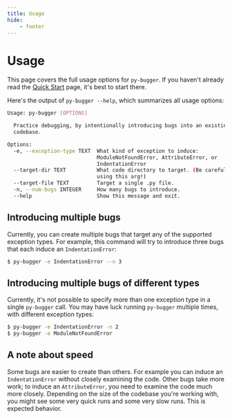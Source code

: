 ```yaml
---
title: Usage
hide:
    - footer
---
```


# Usage

This page covers the full usage options for `py-bugger`. If you haven't already read the [Quick Start](../quick_start/index.md) page, it's best to start there.

Here's the output of `py-bugger --help`, which summarizes all usage options:

```sh
Usage: py-bugger [OPTIONS]

  Practice debugging, by intentionally introducing bugs into an existing
  codebase.

Options:
  -e, --exception-type TEXT  What kind of exception to induce:
                             ModuleNotFoundError, AttributeError, or
                             IndentationError
  --target-dir TEXT          What code directory to target. (Be careful when
                             using this arg!)
  --target-file TEXT         Target a single .py file.
  -n, --num-bugs INTEGER     How many bugs to introduce.
  --help                     Show this message and exit.
```

## Introducing multiple bugs

Currently, you can create multiple bugs that target any of the supported exception types. For example, this command will try to introduce three bugs that each induce an `IndentationError`:

```sh
$ py-bugger -e IndentationError --n 3
```

## Introducing multiple bugs of different types

Currently, it's not possible to specify more than one exception type in a single `py-bugger` call. You may have luck running `py-bugger` multiple times, with different exception types:

```sh
$ py-bugger -e IndentationError -n 2
$ py-bugger -e ModuleNotFoundError
```

## A note about speed

Some bugs are easier to create than others. For example you can induce an `IndentationError` without closely examining the code. Other bugs take more work; to induce an `AttributeError`, you need to examine the code much more closely. Depending on the size of the codebase you're working with, you might see some very quick runs and some very slow runs. This is expected behavior.

